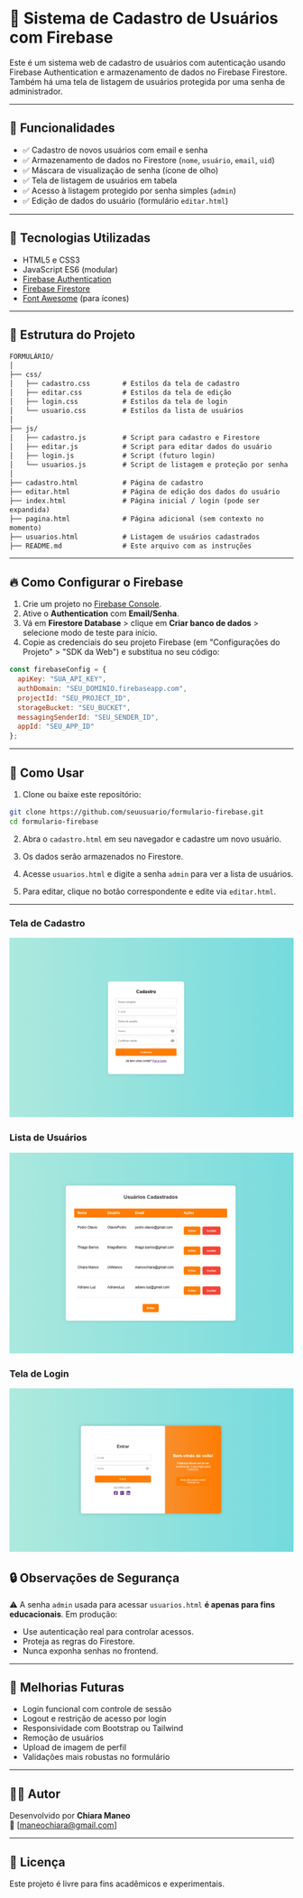 # 🧾 Sistema de Cadastro de Usuários com Firebase

Este é um sistema web de cadastro de usuários com autenticação usando Firebase Authentication e armazenamento de dados no Firebase Firestore. Também há uma tela de listagem de usuários protegida por uma senha de administrador.

---

## 🔧 Funcionalidades

- ✅ Cadastro de novos usuários com email e senha
- ✅ Armazenamento de dados no Firestore (`nome`, `usuário`, `email`, `uid`)
- ✅ Máscara de visualização de senha (ícone de olho)
- ✅ Tela de listagem de usuários em tabela
- ✅ Acesso à listagem protegido por senha simples (`admin`)
- ✅ Edição de dados do usuário (formulário `editar.html`)

---

## 🧰 Tecnologias Utilizadas

- HTML5 e CSS3
- JavaScript ES6 (modular)
- [Firebase Authentication](https://firebase.google.com/products/auth)
- [Firebase Firestore](https://firebase.google.com/products/firestore)
- [Font Awesome](https://fontawesome.com/) (para ícones)

---

## 📁 Estrutura do Projeto

```
FORMULÁRIO/
│
├── css/
│   ├── cadastro.css        # Estilos da tela de cadastro
│   ├── editar.css          # Estilos da tela de edição
│   ├── login.css           # Estilos da tela de login
│   └── usuario.css         # Estilos da lista de usuários
│
├── js/
│   ├── cadastro.js         # Script para cadastro e Firestore
│   ├── editar.js           # Script para editar dados do usuário
│   ├── login.js            # Script (futuro login)
│   └── usuarios.js         # Script de listagem e proteção por senha
│
├── cadastro.html           # Página de cadastro
├── editar.html             # Página de edição dos dados do usuário
├── index.html              # Página inicial / login (pode ser expandida)
├── pagina.html             # Página adicional (sem contexto no momento)
├── usuarios.html           # Listagem de usuários cadastrados
├── README.md               # Este arquivo com as instruções
```

---

## 🔥 Como Configurar o Firebase

1. Crie um projeto no [Firebase Console](https://console.firebase.google.com/).
2. Ative o **Authentication** com **Email/Senha**.
3. Vá em **Firestore Database** > clique em **Criar banco de dados** > selecione modo de teste para início.
4. Copie as credenciais do seu projeto Firebase (em "Configurações do Projeto" > "SDK da Web") e substitua no seu código:

```js
const firebaseConfig = {
  apiKey: "SUA_API_KEY",
  authDomain: "SEU_DOMINIO.firebaseapp.com",
  projectId: "SEU_PROJECT_ID",
  storageBucket: "SEU_BUCKET",
  messagingSenderId: "SEU_SENDER_ID",
  appId: "SEU_APP_ID"
};
```

---

## 🚀 Como Usar

1. Clone ou baixe este repositório:

```bash
git clone https://github.com/seuusuario/formulario-firebase.git
cd formulario-firebase
```

2. Abra o `cadastro.html` em seu navegador e cadastre um novo usuário.

3. Os dados serão armazenados no Firestore.

4. Acesse `usuarios.html` e digite a senha `admin` para ver a lista de usuários.

5. Para editar, clique no botão correspondente e edite via `editar.html`.

---

### Tela de Cadastro
![Cadastro](./img/cadastro.png)

### Lista de Usuários
![Usuários](./img/usuarios.png)

### Tela de Login
![Login](./img/login.png)

## 🔒 Observações de Segurança

⚠️ A senha `admin` usada para acessar `usuarios.html` **é apenas para fins educacionais**. Em produção:

- Use autenticação real para controlar acessos.
- Proteja as regras do Firestore.
- Nunca exponha senhas no frontend.

---

## 📌 Melhorias Futuras

- Login funcional com controle de sessão
- Logout e restrição de acesso por login
- Responsividade com Bootstrap ou Tailwind
- Remoção de usuários
- Upload de imagem de perfil
- Validações mais robustas no formulário

---

## 👨‍💻 Autor

Desenvolvido por **Chiara Maneo**  
📧 [maneochiara@gmail.com]  

---

## 📝 Licença

Este projeto é livre para fins acadêmicos e experimentais.
